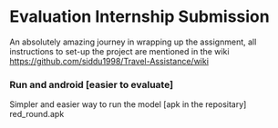 # Evaluation Internship Submission

An absolutely amazing journey in wrapping up the assignment, all instructions to set-up the project are mentioned in the wiki https://github.com/siddu1998/Travel-Assistance/wiki


### Run and android [easier to evaluate]
Simpler and easier way to run the model [apk in the repositary] red_round.apk

